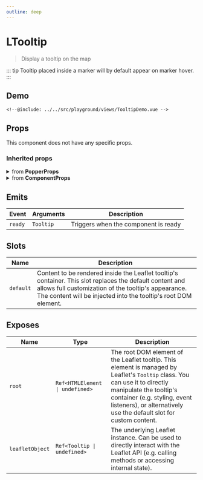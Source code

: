 ```yaml
---
outline: deep
---
```


# LTooltip

> Display a tooltip on the map

::: tip
Tooltip placed inside a marker will by default appear on marker hover.
:::

## Demo

<script>
import "leaflet/dist/leaflet.css";
</script>

<div class="demo">
    <TooltipDemo />
</div>

```vue{25,29,34,41,56,66,79,87}
<!--@include: ../../src/playground/views/TooltipDemo.vue -->
```

## Props

This component does not have any specific props.

### Inherited props
<details>
<summary>from <strong>PopperProps</strong></summary>

| Prop name | Description | Type | Reactive | Default | Required |
| --- | --- | --- | --- | --- | --- |
| content | Sets the HTML content of the overlay while initializing. If a function is passed the source layer will be passed to the function. The function should return a String or HTMLElement to be used in the overlay. | `string \| HTMLElement` | `true` | `-` | `false` |

</details>

<details>
<summary>from <strong>ComponentProps</strong></summary>

| Prop name | Description | Type | Reactive | Default | Required |
| --- | --- | --- | --- | --- | --- |
| options | Leaflet options to pass to the component constructor. | `T` | `initOnly` | `-` | `false` |

</details>

## Emits

| Event | Arguments | Description |
| --- | --- | --- |
| `ready` | `Tooltip` | Triggers when the component is ready |

## Slots

| Name | Description |
| --- | --- |
| `default` | Content to be rendered inside the Leaflet tooltip's container. This slot replaces the default content and allows full customization of the tooltip's appearance. The content will be injected into the tooltip's root DOM element. |

## Exposes

| Name | Type | Description |
| --- | --- | --- |
| `root` | `Ref<HTMLElement \| undefined>` | The root DOM element of the Leaflet tooltip. This element is managed by Leaflet's `Tooltip` class. You can use it to directly manipulate the tooltip's container (e.g. styling, event listeners), or alternatively use the default slot for custom content. |
| `leafletObject` | `Ref<Tooltip \| undefined>` | The underlying Leaflet instance. Can be used to directly interact with the Leaflet API (e.g. calling methods or accessing internal state). |

